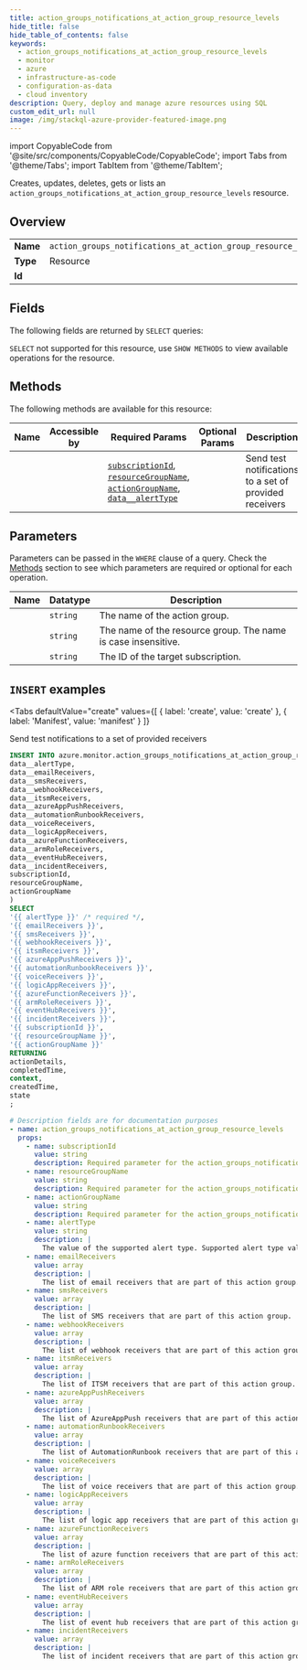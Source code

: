 ```yaml
--- 
title: action_groups_notifications_at_action_group_resource_levels
hide_title: false
hide_table_of_contents: false
keywords:
  - action_groups_notifications_at_action_group_resource_levels
  - monitor
  - azure
  - infrastructure-as-code
  - configuration-as-data
  - cloud inventory
description: Query, deploy and manage azure resources using SQL
custom_edit_url: null
image: /img/stackql-azure-provider-featured-image.png
---
```


import CopyableCode from '@site/src/components/CopyableCode/CopyableCode';
import Tabs from '@theme/Tabs';
import TabItem from '@theme/TabItem';

Creates, updates, deletes, gets or lists an <code>action_groups_notifications_at_action_group_resource_levels</code> resource.

## Overview
<table><tbody>
<tr><td><b>Name</b></td><td><code>action_groups_notifications_at_action_group_resource_levels</code></td></tr>
<tr><td><b>Type</b></td><td>Resource</td></tr>
<tr><td><b>Id</b></td><td><CopyableCode code="azure.monitor.action_groups_notifications_at_action_group_resource_levels" /></td></tr>
</tbody></table>

## Fields

The following fields are returned by `SELECT` queries:

`SELECT` not supported for this resource, use `SHOW METHODS` to view available operations for the resource.


## Methods

The following methods are available for this resource:

<table>
<thead>
    <tr>
    <th>Name</th>
    <th>Accessible by</th>
    <th>Required Params</th>
    <th>Optional Params</th>
    <th>Description</th>
    </tr>
</thead>
<tbody>
<tr>
    <td><a href="#create"><CopyableCode code="create" /></a></td>
    <td><CopyableCode code="insert" /></td>
    <td><a href="#parameter-subscriptionId"><code>subscriptionId</code></a>, <a href="#parameter-resourceGroupName"><code>resourceGroupName</code></a>, <a href="#parameter-actionGroupName"><code>actionGroupName</code></a>, <a href="#parameter-data__alertType"><code>data__alertType</code></a></td>
    <td></td>
    <td>Send test notifications to a set of provided receivers</td>
</tr>
</tbody>
</table>

## Parameters

Parameters can be passed in the `WHERE` clause of a query. Check the [Methods](#methods) section to see which parameters are required or optional for each operation.

<table>
<thead>
    <tr>
    <th>Name</th>
    <th>Datatype</th>
    <th>Description</th>
    </tr>
</thead>
<tbody>
<tr id="parameter-actionGroupName">
    <td><CopyableCode code="actionGroupName" /></td>
    <td><code>string</code></td>
    <td>The name of the action group.</td>
</tr>
<tr id="parameter-resourceGroupName">
    <td><CopyableCode code="resourceGroupName" /></td>
    <td><code>string</code></td>
    <td>The name of the resource group. The name is case insensitive.</td>
</tr>
<tr id="parameter-subscriptionId">
    <td><CopyableCode code="subscriptionId" /></td>
    <td><code>string</code></td>
    <td>The ID of the target subscription.</td>
</tr>
</tbody>
</table>

## `INSERT` examples

<Tabs
    defaultValue="create"
    values={[
        { label: 'create', value: 'create' },
        { label: 'Manifest', value: 'manifest' }
    ]}
>
<TabItem value="create">

Send test notifications to a set of provided receivers

```sql
INSERT INTO azure.monitor.action_groups_notifications_at_action_group_resource_levels (
data__alertType,
data__emailReceivers,
data__smsReceivers,
data__webhookReceivers,
data__itsmReceivers,
data__azureAppPushReceivers,
data__automationRunbookReceivers,
data__voiceReceivers,
data__logicAppReceivers,
data__azureFunctionReceivers,
data__armRoleReceivers,
data__eventHubReceivers,
data__incidentReceivers,
subscriptionId,
resourceGroupName,
actionGroupName
)
SELECT 
'{{ alertType }}' /* required */,
'{{ emailReceivers }}',
'{{ smsReceivers }}',
'{{ webhookReceivers }}',
'{{ itsmReceivers }}',
'{{ azureAppPushReceivers }}',
'{{ automationRunbookReceivers }}',
'{{ voiceReceivers }}',
'{{ logicAppReceivers }}',
'{{ azureFunctionReceivers }}',
'{{ armRoleReceivers }}',
'{{ eventHubReceivers }}',
'{{ incidentReceivers }}',
'{{ subscriptionId }}',
'{{ resourceGroupName }}',
'{{ actionGroupName }}'
RETURNING
actionDetails,
completedTime,
context,
createdTime,
state
;
```
</TabItem>
<TabItem value="manifest">

```yaml
# Description fields are for documentation purposes
- name: action_groups_notifications_at_action_group_resource_levels
  props:
    - name: subscriptionId
      value: string
      description: Required parameter for the action_groups_notifications_at_action_group_resource_levels resource.
    - name: resourceGroupName
      value: string
      description: Required parameter for the action_groups_notifications_at_action_group_resource_levels resource.
    - name: actionGroupName
      value: string
      description: Required parameter for the action_groups_notifications_at_action_group_resource_levels resource.
    - name: alertType
      value: string
      description: |
        The value of the supported alert type. Supported alert type values are: servicehealth, metricstaticthreshold, metricsdynamicthreshold, logalertv2, smartalert, webtestalert, logalertv1numresult, logalertv1metricmeasurement, resourcehealth, activitylog, actualcostbudget, forecastedbudget
    - name: emailReceivers
      value: array
      description: |
        The list of email receivers that are part of this action group.
    - name: smsReceivers
      value: array
      description: |
        The list of SMS receivers that are part of this action group.
    - name: webhookReceivers
      value: array
      description: |
        The list of webhook receivers that are part of this action group.
    - name: itsmReceivers
      value: array
      description: |
        The list of ITSM receivers that are part of this action group.
    - name: azureAppPushReceivers
      value: array
      description: |
        The list of AzureAppPush receivers that are part of this action group.
    - name: automationRunbookReceivers
      value: array
      description: |
        The list of AutomationRunbook receivers that are part of this action group.
    - name: voiceReceivers
      value: array
      description: |
        The list of voice receivers that are part of this action group.
    - name: logicAppReceivers
      value: array
      description: |
        The list of logic app receivers that are part of this action group.
    - name: azureFunctionReceivers
      value: array
      description: |
        The list of azure function receivers that are part of this action group.
    - name: armRoleReceivers
      value: array
      description: |
        The list of ARM role receivers that are part of this action group. Roles are Azure RBAC roles and only built-in roles are supported.
    - name: eventHubReceivers
      value: array
      description: |
        The list of event hub receivers that are part of this action group.
    - name: incidentReceivers
      value: array
      description: |
        The list of incident receivers that are part of this action group.
```
</TabItem>
</Tabs>
